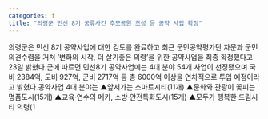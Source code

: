 ```yaml
---
categories: f
title: "의령군 민선 8기 궁류사건 추모공원 조성 등 공약 사업 확정"
---
```

의령군은 민선 8기 공약사업에 대한 검토를 완료하고 최근 군민공약평가단 자문과 군민 의견수렴을 거쳐 ‘변화의 시작, 더 살기좋은 의령’을 위한 공약사업을 최종 확정했다고 23일 밝혔다.군에 따르면 민선8기 공약사업에는 4대 분야 54개 사업이 선정됐으며 국비 2384억, 도비 927억, 군비 2717억 등 총 6000억 이상을 연차적으로 투입 예정이라고 밝혔다.공약사업 4대 분야는 ▲앞서가는 스마트시티(11개) ▲문화와 관광이 꽃피는 명품도시(15개) ▲교육·연수의 메카, 소방·안전특화도시(15개) ▲모두가 행복한 드림시티 의령(1